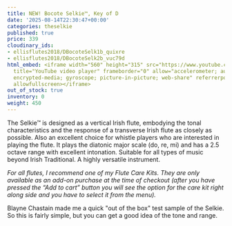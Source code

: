 ```yaml
---
title: NEW! Bocote Selkie™, Key of D
date: '2025-08-14T22:30:47+00:00'
categories: theselkie
published: true
price: 339
cloudinary_ids:
- ellisflutes2018/DBocoteSelk1b_quixre
- ellisflutes2018/DBocoteSelk2b_vuc79d
html_embed: <iframe width="560" height="315" src="https://www.youtube.com/embed/pUAXes7F6nw?si=HPtbvYg14TdH46hX"
  title="YouTube video player" frameborder="0" allow="accelerometer; autoplay; clipboard-write;
  encrypted-media; gyroscope; picture-in-picture; web-share" referrerpolicy="strict-origin-when-cross-origin"
  allowfullscreen></iframe>
out_of_stock: true
inventory: 0
weight: 450
---
```


The Selkie™ is designed as a vertical Irish flute, embodying the tonal characteristics and the response of a transverse Irish flute as closely as possible.  Also an excellent choice for whistle players who are interested in playing the flute.   It plays the diatonic major scale (do, re, mi) and has a 2.5 octave range with excellent intonation.  Suitable for all types of music beyond Irish Traditional.  A highly versatile instrument.

*For all flutes, I recommend one of my Flute Care Kits. They are only available as an add-on purchase at the time of checkout (after you have pressed the “Add to cart” button you will see the option for the care kit right along side and you have to select it from the menu).*

Blayne Chastain made me a quick "out of the box" test sample of the Selkie.  So this is fairly simple, but you can get a good idea of the tone and range.